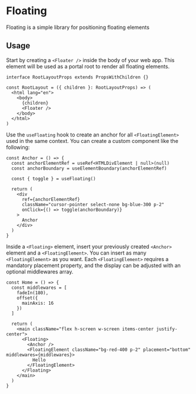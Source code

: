 Floating
===

Floating is a simple library for positioning floating elements

Usage
---

Start by creating a `<Floater />` inside the body of your web app. This element will be used as a portal root to render all floating elements.

```tsx
interface RootLayoutProps extends PropsWithChildren {}

const RootLayout = ({ children }: RootLayoutProps) => (
  <html lang="en">
    <body>
      {children}
      <Floater />
    </body>
  </html>
)
```

Use the `useFloating` hook to create an anchor for all `<FloatingElement>` used in the same context. You can create a custom component like the following:

```tsx
const Anchor = () => {
  const anchorElementRef = useRef<HTMLDivElement | null>(null)
  const anchorBoundary = useElementBoundary(anchorElementRef)

  const { toggle } = useFloating()

  return (
    <div
      ref={anchorElementRef}
      className="cursor-pointer select-none bg-blue-300 p-2"
      onClick={() => toggle(anchorBoundary)}
    >
      Anchor
    </div>
  )
}
```

Inside a `<Floating>` element, insert your previously created `<Anchor>` element and a `<FloatingElement>`.
You can insert as many `<FloatingElement>` as you want.
Each `<FloatingElement>` requires a mandatory placement property, and the display can be adjusted with an optional middlewares array.

```tsx
const Home = () => {
  const middlewares = [
    fadeIn(180),
    offset({
      mainAxis: 16
    })
  ]

  return (
    <main className="flex h-screen w-screen items-center justify-center">
      <Floating>
        <Anchor />
        <FloatingElement className="bg-red-400 p-2" placement="bottom" middlewares={middlewares}>
          Hello
        </FloatingElement>
      </Floating>
    </main>
  )
}
```
